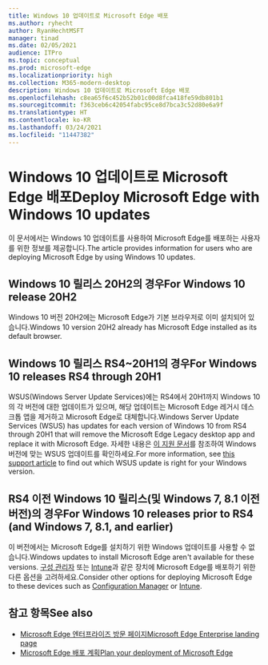 ```yaml
---
title: Windows 10 업데이트로 Microsoft Edge 배포
ms.author: ryhecht
author: RyanHechtMSFT
manager: tinad
ms.date: 02/05/2021
audience: ITPro
ms.topic: conceptual
ms.prod: microsoft-edge
ms.localizationpriority: high
ms.collection: M365-modern-desktop
description: Windows 10 업데이트로 Microsoft Edge 배포
ms.openlocfilehash: c8ea65f6c452b52b01c00d8fca418fe59db801b1
ms.sourcegitcommit: f363ceb6c42054fabc95ce8d7bca3c52d80e6a9f
ms.translationtype: HT
ms.contentlocale: ko-KR
ms.lasthandoff: 03/24/2021
ms.locfileid: "11447382"
---
```

# <a name="deploy-microsoft-edge-with-windows-10-updates"></a><span data-ttu-id="6fa37-103">Windows 10 업데이트로 Microsoft Edge 배포</span><span class="sxs-lookup"><span data-stu-id="6fa37-103">Deploy Microsoft Edge with Windows 10 updates</span></span>

<span data-ttu-id="6fa37-104">이 문서에서는 Windows 10 업데이트를 사용하여 Microsoft Edge를 배포하는 사용자를 위한 정보를 제공합니다.</span><span class="sxs-lookup"><span data-stu-id="6fa37-104">The article provides information for users who are deploying Microsoft Edge by using Windows 10 updates.</span></span>

## <a name="for-windows-10-release-20h2"></a><span data-ttu-id="6fa37-105">Windows 10 릴리스 20H2의 경우</span><span class="sxs-lookup"><span data-stu-id="6fa37-105">For Windows 10 release 20H2</span></span>

<span data-ttu-id="6fa37-106">Windows 10 버전 20H2에는 Microsoft Edge가 기본 브라우저로 이미 설치되어 있습니다.</span><span class="sxs-lookup"><span data-stu-id="6fa37-106">Windows 10 version 20H2 already has Microsoft Edge installed as its default browser.</span></span>

## <a name="for-windows-10-releases-rs4-through-20h1"></a><span data-ttu-id="6fa37-107">Windows 10 릴리스 RS4~20H1의 경우</span><span class="sxs-lookup"><span data-stu-id="6fa37-107">For Windows 10 releases RS4 through 20H1</span></span>

<span data-ttu-id="6fa37-108">WSUS(Windows Server Update Services)에는 RS4에서 20H1까지 Windows 10의 각 버전에 대한 업데이트가 있으며, 해당 업데이트는 Microsoft Edge 레거시 데스크톱 앱을 제거하고 Microsoft Edge로 대체합니다.</span><span class="sxs-lookup"><span data-stu-id="6fa37-108">Windows Server Update Services (WSUS) has updates for each version of Windows 10 from RS4 through 20H1 that will remove the Microsoft Edge Legacy desktop app and replace it with Microsoft Edge.</span></span> <span data-ttu-id="6fa37-109">자세한 내용은 [이 지원 문서](https://support.microsoft.com/topic/update-in-wsus-for-the-new-microsoft-edge-for-windows-10-version-1809-1903-1909-and-2004-october-29-2020-b4980418-4ec4-dee7-3b17-1c6499bd127c)를 참조하여 Windows 버전에 맞는 WSUS 업데이트를 확인하세요.</span><span class="sxs-lookup"><span data-stu-id="6fa37-109">For more information, see [this support article](https://support.microsoft.com/topic/update-in-wsus-for-the-new-microsoft-edge-for-windows-10-version-1809-1903-1909-and-2004-october-29-2020-b4980418-4ec4-dee7-3b17-1c6499bd127c) to find out which WSUS update is right for your Windows version.</span></span>

## <a name="for-windows-10-releases-prior-to-rs4-and-windows-7-81-and-earlier"></a><span data-ttu-id="6fa37-110">RS4 이전 Windows 10 릴리스(및 Windows 7, 8.1 이전 버전)의 경우</span><span class="sxs-lookup"><span data-stu-id="6fa37-110">For Windows 10 releases prior to RS4 (and Windows 7, 8.1, and earlier)</span></span>

<span data-ttu-id="6fa37-111">이 버전에서는 Microsoft Edge를 설치하기 위한 Windows 업데이트를 사용할 수 없습니다.</span><span class="sxs-lookup"><span data-stu-id="6fa37-111">Windows updates to install Microsoft Edge aren't available for these versions.</span></span> <span data-ttu-id="6fa37-112">[구성 관리자](/configmgr/apps/deploy-use/deploy-edge?bc=https%3a%2f%2fdocs.microsoft.com%2fDeployEdge%2fbreadcrumb%2ftoc.json&toc=https%3a%2f%2fdocs.microsoft.com%2fDeployEdge%2ftoc.json) 또는 [Intune](/intune/apps/apps-windows-edge/?bc=https%3a%2f%2fdocs.microsoft.com%2fDeployEdge%2fbreadcrumb%2ftoc.json&toc=https%3a%2f%2fdocs.microsoft.com%2fDeployEdge%2ftoc.json)과 같은 장치에 Microsoft Edge를 배포하기 위한 다른 옵션을 고려하세요.</span><span class="sxs-lookup"><span data-stu-id="6fa37-112">Consider other options for deploying Microsoft Edge to these devices such as [Configuration Manager](/configmgr/apps/deploy-use/deploy-edge?bc=https%3a%2f%2fdocs.microsoft.com%2fDeployEdge%2fbreadcrumb%2ftoc.json&toc=https%3a%2f%2fdocs.microsoft.com%2fDeployEdge%2ftoc.json) or [Intune](/intune/apps/apps-windows-edge/?bc=https%3a%2f%2fdocs.microsoft.com%2fDeployEdge%2fbreadcrumb%2ftoc.json&toc=https%3a%2f%2fdocs.microsoft.com%2fDeployEdge%2ftoc.json).</span></span>

## <a name="see-also"></a><span data-ttu-id="6fa37-113">참고 항목</span><span class="sxs-lookup"><span data-stu-id="6fa37-113">See also</span></span>

- [<span data-ttu-id="6fa37-114">Microsoft Edge 엔터프라이즈 방문 페이지</span><span class="sxs-lookup"><span data-stu-id="6fa37-114">Microsoft Edge Enterprise landing page</span></span>](https://aka.ms/EdgeEnterprise)
- [<span data-ttu-id="6fa37-115">Microsoft Edge 배포 계획</span><span class="sxs-lookup"><span data-stu-id="6fa37-115">Plan your deployment of Microsoft Edge</span></span>](deploy-edge-plan-deployment.md)